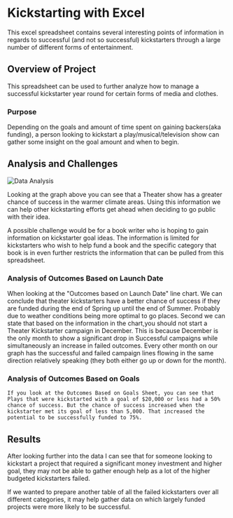 # Kickstarting with Excel
This excel spreadsheet contains several interesting points of information in regards to successful (and not so successful) kickstarters through a large number of different forms of entertainment.
## Overview of Project
This spreadsheet can be used to further analyze how to manage a successful kickstarter year round for certain forms of media and clothes.
### Purpose
Depending on the goals and amount of time spent on gaining backers(aka funding), a person looking to kickstart a play/musical/television show can gather some insight on the goal amount and when to begin.
## Analysis and Challenges
![Data Analysis](https://user-images.githubusercontent.com/103524591/174527684-97d5ed35-b9ec-464e-8025-59e1c5f7eeed.png)

Looking at the graph above you can see that a Theater show has a greater chance of success in the warmer climate areas. Using this information we can help other kickstarting efforts get ahead when deciding to go public with their idea.
     
A possible challenge would be for a book writer who is hoping to gain information on kickstarter goal ideas. The information is limited for kickstarters who wish to help fund a book and the specific category that book is in even further restricts the information that can be pulled from this spreadsheet.
### Analysis of Outcomes Based on Launch Date
   When looking at the "Outcomes based on Launch Date" line chart. We can conclude that theater kickstarters have a better chance of success if they are funded during the end of Spring up until the end of Summer. Probably due to weather conditions being more optimal to go places. Second we can state that based on the information in the chart,you should not start a Theater Kickstarter campaign in December. This is because December is the only month to show a significant drop in Successful campaigns while simultaneously an increase in failed outcomes. Every other month on our graph has the successful and failed campaign lines flowing in the same direction relatively speaking (they both either go up or down for the month).
### Analysis of Outcomes Based on Goals
    If you look at the Outcomes Based on Goals Sheet, you can see that Plays that were kickstarted with a goal of $20,000 or less had a 50% chance of success. But the chance of success increased when the kickstarter met its goal of less than 5,000. That increased the potential to be successfully funded to 75%.
 
## Results
 
After looking further into the data I can see that for someone looking to kickstart a project that required a significant money investment and higher goal, they may not be able to gather enough help as a lot of the higher budgeted kickstarters failed.
 
If we wanted to prepare another table of all the failed kickstarters over all different categories, it may help gather data on which largely funded projects were more likely to be successful.
 
